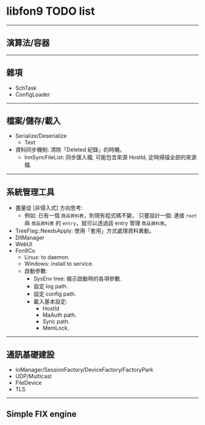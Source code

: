 libfon9 TODO list
=======================

---------------------------------------
## 演算法/容器
---------------------------------------
## 雜項
* SchTask
* ConfigLoader
---------------------------------------
## 檔案/儲存/載入
* Serialize/Deserialize
  * Text
* 資料同步機制: 清除「Deleted 紀錄」的時機。
  * InnSyncFileList: 同步匯入檔, 可能包含來源 HostId, 定時掃描全部的來源檔.
---------------------------------------
## 系統管理工具

* 盡量從 [非侵入式] 方向思考:
  * 例如: 已有一個 `商品資料表`，則現有程式碼不變，
    只要設計一個: 連接 `root` 與 `商品資料表` 的 `entry`，就可以透過該 entry 管理 `商品資料表`。
* TreeFlag::NeedsApply: 使用「套用」方式處理資料異動。
* DllManager
* WebUI
* Fon9Co
  * Linux: to daemon.
  * Windows: install to service.
  * 啟動參數:
    * SysEnv tree: 揭示啟動時的各項參數.
    * 設定 log path.
    * 設定 config path.
    * 載入基本設定:
      * HostId
      * MaAuth path.
      * Sync path.
      * MemLock.

---------------------------------------
## 通訊基礎建設
* IoManager/SessionFactory/DeviceFactory/FactoryPark
* UDP/Multicast
* FileDevice
* TLS
---------------------------------------
## Simple FIX engine
